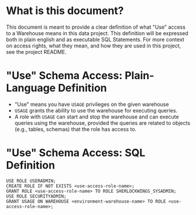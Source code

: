 # What is this document? 

This document is meant to provide a clear definition of what "Use" access to a Warehouse means in this data project. This definition will be expressed both in plain english and as executable SQL Statements. For more context on access rights, what they mean, and how they are used in this project, see the project README.

# "Use" Schema Access: Plain-Language Definition

- "Use" means you have `USAGE` privileges on the given warehouse
- `USAGE` grants the ability to use the warehouse for executing queries.
- A role with `USAGE` can start and stop the warehouse and can execute queries using the warehouse, provided the queries are related to objects (e.g., tables, schemas) that the role has access to.

# "Use" Schema Access: SQL Definition

```
USE ROLE USERADMIN;
CREATE ROLE IF NOT EXISTS <use-access-role-name>;
GRANT ROLE <use-access-role-name> TO ROLE SHERLOCKWINGS_SYSADMIN;
USE ROLE SECURITYADMIN;
GRANT USAGE ON WAREHOUSE <environment-warehouse-name> TO ROLE <use-access-role-name>;
```
